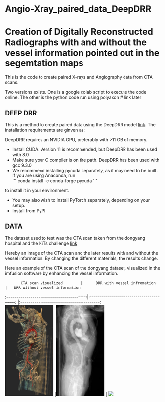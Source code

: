 # Angio-Xray_paired_data_DeepDRR

# Creation of Digitally Reconstructed Radiographs with and without the vessel information pointed out in the segemtation maps
This is the code to create paired X-rays and Angiography data from CTA scans. 


Two versions exists. One is a google colab script to execute the code online. 
The other is the python code run using polyaxon # link later



## DEEP DRR
This is a method to create paired data using the DeepDRR model [link](https://github.com/arcadelab/DeepDRR).
The installation requirements are ginven as:

DeepDRR requires an NVIDIA GPU, preferably with >11 GB of memory.

-   Install CUDA. Version 11 is recommended, but DeepDRR has been used with 8.0
-   Make sure your C compiler is on the path. DeepDRR has been used with gcc 9.3.0
-   We recommend installing pycuda separately, as it may need to be built. If you are using Anaconda, run  
'''
    conda install -c conda-forge pycuda
'''

to install it in your environment.

-   You may also wish to install PyTorch separately, depending on your setup.
-   Install from PyPI



## DATA

The dataset used to test was the CTA scan taken from the dongyang hospital and the KiTs challenge [link](https://www.sciencedirect.com/science/article/pii/S2352340922000130)


Hereby an image of the CTA scan and the later results with and without the vessel information. 
By changing the different materials, the results change.


Here an example of the CTA scan of the dongyang dataset, visualized in the imfusion software by enhancing the vessel information.



           CTA scan visualized        |      DRR with vessel infromation      |   DRR without vessel information      
:----------------------------------------:|:----------------------------------------: |:----------------------------------------:  <br />
<img src="https://github.com/PJ-Miller/Angio-Xray_paired_data_DeepDRR/blob/main/images/CTA_scan.png" width=31%>  |<img src="https://github.com/PJ-Miller/Angio-Xray_paired_data_DeepDRR/blob/main/images/DRR_with_5.png" width=31%>  | <img src="https://github.com/PJ-Miller/Angio-Xray_paired_data_DeepDRR/blob/main/images/DRR_with_6.png" width=31%>

